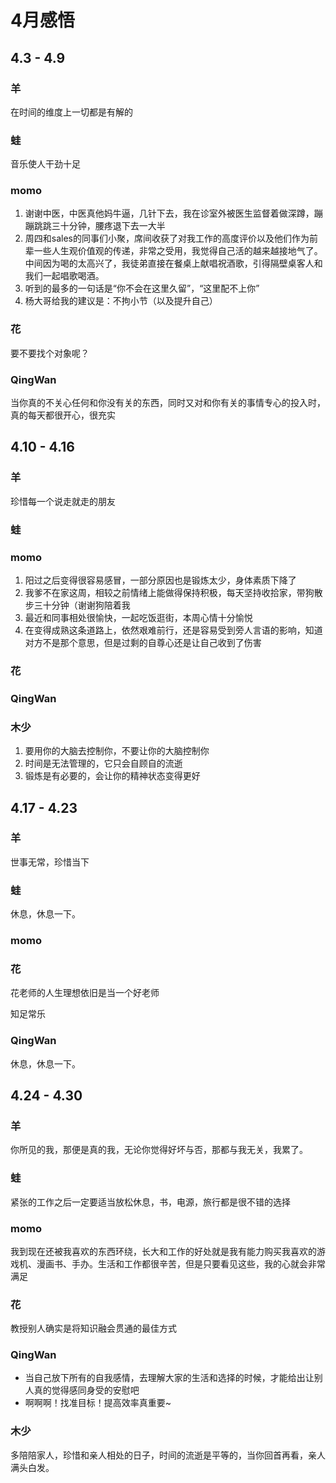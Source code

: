 # 4月感悟
## 4.3 - 4.9
### 羊
在时间的维度上一切都是有解的

### 蛙
音乐使人干劲十足

### momo
1. 谢谢中医，中医真他妈牛逼，几针下去，我在诊室外被医生监督着做深蹲，蹦蹦跳跳三十分钟，腰疼退下去一大半
2. 周四和sales的同事们小聚，席间收获了对我工作的高度评价以及他们作为前辈一些人生观价值观的传递，非常之受用，我觉得自己活的越来越接地气了。中间因为喝的太高兴了，我徒弟直接在餐桌上献唱祝酒歌，引得隔壁桌客人和我们一起唱歌喝酒。
3. 听到的最多的一句话是“你不会在这里久留”，“这里配不上你”
4. 杨大哥给我的建议是：不拘小节（以及提升自己）

### 花
要不要找个对象呢？

### QingWan
当你真的不关心任何和你没有关的东西，同时又对和你有关的事情专心的投入时，真的每天都很开心，很充实

## 4.10 - 4.16
### 羊
珍惜每一个说走就走的朋友

### 蛙


### momo
1. 阳过之后变得很容易感冒，一部分原因也是锻炼太少，身体素质下降了
2. 我爹不在家这周，相较之前情绪上能做得保持积极，每天坚持收拾家，带狗散步三十分钟（谢谢狗陪着我
3. 最近和同事相处很愉快，一起吃饭逛街，本周心情十分愉悦
4. 在变得成熟这条道路上，依然艰难前行，还是容易受到旁人言语的影响，知道对方不是那个意思，但是过剩的自尊心还是让自己收到了伤害

### 花


### QingWan


### 木少
1. 要用你的大脑去控制你，不要让你的大脑控制你
2. 时间是无法管理的，它只会自顾自的流逝
3. 锻炼是有必要的，会让你的精神状态变得更好

## 4.17 - 4.23
### 羊
世事无常，珍惜当下

### 蛙
休息，休息一下。

### momo


### 花
花老师的人生理想依旧是当一个好老师

知足常乐

### QingWan
休息，休息一下。


## 4.24 - 4.30
### 羊
你所见的我，那便是真的我，无论你觉得好坏与否，那都与我无关，我累了。

### 蛙
紧张的工作之后一定要适当放松休息，书，电源，旅行都是很不错的选择

### momo
我到现在还被我喜欢的东西环绕，长大和工作的好处就是我有能力购买我喜欢的游戏机、漫画书、手办。生活和工作都很辛苦，但是只要看见这些，我的心就会非常满足

### 花
教授别人确实是将知识融会贯通的最佳方式

### QingWan
* 当自己放下所有的自我感情，去理解大家的生活和选择的时候，才能给出让别人真的觉得感同身受的安慰吧
* 啊啊啊！找准目标！提高效率真重要~

### 木少
多陪陪家人，珍惜和亲人相处的日子，时间的流逝是平等的，当你回首再看，亲人满头白发。
